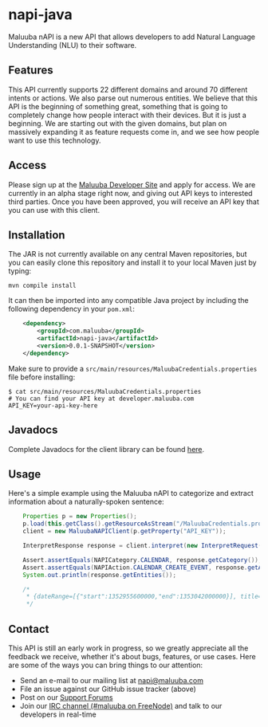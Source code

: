 napi-java
===========

Maluuba nAPI is a new API that allows developers to add Natural Language Understanding (NLU)
to their software.

Features
--------

This API currently supports 22 different domains and around 70 different intents or actions.
We also parse out numerous entities. We believe that this API is the beginning of something great,
something that is going to completely change how people interact with their devices. But it is
just a beginning. We are starting out with the given domains, but plan on massively expanding it as
feature requests come in, and we see how people want to use this technology.

Access
------

Please sign up at the [Maluuba Developer Site](http://developer.maluuba.com) and apply for access.
We are currently in an alpha stage right now, and giving out API keys to interested third parties.
Once you have been approved, you will receive an API key that you can use with this client.

Installation
------------

The JAR is not currently available on any central Maven repositories, but you can easily clone
this repository and install it to your local Maven just by typing:

```
mvn compile install
```

It can then be imported into any compatible Java project by including the following dependency in your
`pom.xml`:

```xml
  	<dependency>
  		<groupId>com.maluuba</groupId>
  		<artifactId>napi-java</artifactId>
  		<version>0.0.1-SNAPSHOT</version>
  	</dependency>
```

Make sure to provide a `src/main/resources/MaluubaCredentials.properties` file before installing:

```
$ cat src/main/resources/MaluubaCredentials.properties
# You can find your API key at developer.maluuba.com
API_KEY=your-api-key-here
```

Javadocs
--------

Complete Javadocs for the client library can be found [here](http://maluuba-napi-java.s3-website-us-east-1.amazonaws.com/).

Usage
-----

Here's a simple example using the Maluuba nAPI to categorize and extract information about a
naturally-spoken sentence:

```java
    Properties p = new Properties();
    p.load(this.getClass().getResourceAsStream("/MaluubaCredentials.properties"));
    client = new MaluubaNAPIClient(p.getProperty("API_KEY"));

    InterpretResponse response = client.interpret(new InterpretRequest("Set up a meeting with Bob tomorrow night at 7 PM to discuss the TPS reports"));

    Assert.assertEquals(NAPICategory.CALENDAR, response.getCategory());
    Assert.assertEquals(NAPIAction.CALENDAR_CREATE_EVENT, response.getAction());
    System.out.println(response.getEntities());

    /*
     * {dateRange=[{"start":1352955600000,"end":1353042000000}], title=[meeting to discuss the tps reports], timeRange=[{"start":18000000,"end":18000000}], contacts=[{name=bob}]}
     */
```

Contact
-------

This API is still an early work in progress, so we greatly appreciate all the feedback we receive,
whether it's about bugs, features, or use cases. Here are some of the ways you can bring things
to our attention:

  * Send an e-mail to our mailing list at [napi@maluuba.com](mailto:napi@maluuba.com)
  * File an issue against our GitHub issue tracker (above)
  * Post on our [Support Forums](http://developer.maluuba.com/forum)
  * Join our [IRC channel (#maluuba on FreeNode)](irc://freenode.net/#maluuba) and talk to our developers in real-time